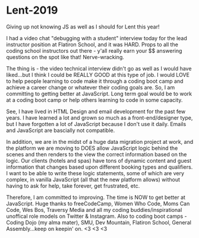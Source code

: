 # Lent-2019
Giving up not knowing JS as well as I should for Lent this year!

I had a video chat "debugging with a student" interview today for the lead instructor position at Flatiron School, and it was HARD. Props to all the coding school instructors out there - y'all really earn your $$ answering questions on the spot like that! Nerve-wracking.

The thing is - the video technical interview didn't go as well as I would have liked...but I think I could be REALLY GOOD at this type of job. I would LOVE to help people learning to code make it through a coding boot camp and achieve a career change or whatever their coding goals are. So, I am committing to getting better at JavaScript. Long term goal would be to work at a coding boot camp or help others learning to code in some capacity.

See, I have lived in HTML Design and email development for the past few years. I have learned a lot and grown so much as a front-end/designer type, but I have forgotten a lot of JavaScript because I don't use it daily. Emails and JavaScript are bascially not compatible.

In addition, we are in the midst of a huge data migration project at work, and the platform we are moving to DOES allow JavaScript logic behind the scenes and then renders to the view the correct information based on the logic. Our clients (hotels and spas) have tons of dynamic content and guest information that changes based upon different booking types and qualifiers. I want to be able to write these logic statements, some of which are very complex, in vanilla JavaScript (all that the new platform allows) without having to ask for help, take forever, get frustrated, etc. 

Therefore, I am committed to improving. The time is NOW to get better at JavaScript. Huge thanks to freeCodeCamp, Women Who Code, Moms Can Code, Wes Bos, Traversy Media and all my coding buddies/inspirational unoffical role models on Twitter & Instagram. Also to coding boot camps - Coding Dojo (my alma mater), SMU, Dev Mountain, Flatiron School, General Assembly...keep on keepin' on. <3 <3 <3
